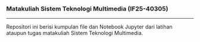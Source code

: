 ### Matakuliah Sistem Teknologi Multimedia (IF25-40305)
---
Repositori ini berisi kumpulan file dan Notebook Jupyter dari latihan ataupun tugas matakuliah Sistem Teknologi Multimedia.
